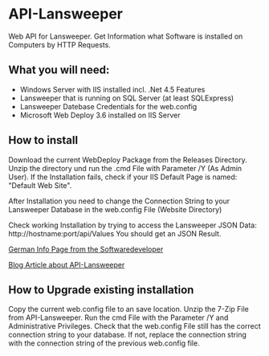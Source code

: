 # API-Lansweeper
Web API for Lansweeper. Get Information what Software is installed on Computers by HTTP Requests.

## What you will need:
* Windows Server with IIS installed incl. .Net 4.5 Features
* Lansweeper that is running on SQL Server (at least SQLExpress)
* Lansweeper Datebase Credentials for the web.config
* Microsoft Web Deploy 3.6 installed on IIS Server

## How to install
Download the current WebDeploy Package from the Releases Directory. Unzip the directory und run the .cmd File with Parameter /Y (As Admin User). If the Installation fails, check if your IIS Default Page is named: "Default Web Site".

After Installation you need to change the Connection String to your Lansweeper Database in the web.config File (Website Directory)

Check working Installation by trying to access the Lansweeper JSON Data: http://hostname:port/api/Values
You should get an JSON Result.

[German Info Page from the Softwaredeveloper](https://www.marcogriep.de)

[Blog Article about API-Lansweeper](https://www.protoncode.eu/home/presentation-of-api-lansweeper)

## How to Upgrade existing installation
Copy the current web.config file to an save location. Unzip the 7-Zip File from API-Lansweeper. Run the cmd File with the Parameter /Y and Administrative Privileges. Check that the web.config File still has the correct connection string to your database. If not, replace the connection string with the connection string of the previous web.config file.
